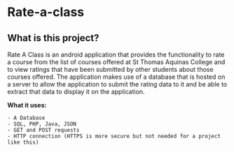# Rate-a-class

## What is this project?

Rate A Class is an android application that provides the functionality to rate a course
from the list of courses offered at St Thomas Aquinas College and to view ratings that have been
submitted by other students about those courses offered. The application makes use of a database
that is hosted on a server to allow the application to submit the rating data to it and be able to
extract that data to display it on the application.

**What it uses:**
```
- A Database
- SQL, PHP, Java, JSON
- GET and POST requests
- HTTP connection (HTTPS is more secure but not needed for a project like this)
```